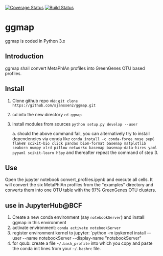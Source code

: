 [![Coverage Status](https://coveralls.io/repos/github/sjanssen2/ggmap/badge.svg?branch=master)](https://coveralls.io/github/sjanssen2/ggmap?branch=master)
[![Build Status](https://travis-ci.org/sjanssen2/ggmap.svg?branch=master)](https://travis-ci.org/sjanssen2/ggmap)

# ggmap
ggmap is coded in Python 3.x

## Introduction
ggmap shall convert MetaPhlAn profiles into GreenGenes OTU based profiles.

## Install
 1. Clone github repo via: `git clone https://github.com/sjanssen2/ggmap.git`
 2. cd into the new directory `cd ggmap`
 3. install modules from sources `python setup.py develop --user`
    
    a. should the above command fail, you can alternatively try to install dependencies via conda like `conda install -c conda-forge nose pep8 flake8 scikit-bio click pandas biom-format basemap matplotlib seaborn numpy xlrd pillow networkx basemap basemap-data-hires yaml pyyaml scikit-learn h5py` and thereafter repeat the command of step 3. 

## Use
Open the jupyter notebook convert_profiles.ipynb and execute all cells. It will convert the six MetaPhlAn profiles from the "examples" directory and converts them into one OTU table with the 97% GreenGenes OTU clusters.

## use in JupyterHub@BCF
 1. Create a new conda environment (say `notebookServer`) and install ggmap in this environment
 2. activate environment: `conda activate notebookServer`
 3. register environment kernel to jupyter: `python -m ipykernel install --user --name notebookServer --display-name "notebookServer"
 4. for qsub: create a file `~/.bash_profile` into which you copy and paste the conda init lines from your `~/.bashrc` file.

